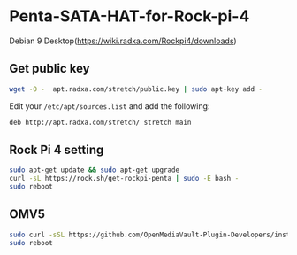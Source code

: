 # Penta-SATA-HAT-for-Rock-pi-4

Debian 9 Desktop(https://wiki.radxa.com/Rockpi4/downloads)


## Get public key
```bash
wget -O -  apt.radxa.com/stretch/public.key | sudo apt-key add - 
```
Edit your `/etc/apt/sources.list` and add the following:
```bash
deb http://apt.radxa.com/stretch/ stretch main
```

## Rock Pi 4 setting
```bash
sudo apt-get update && sudo apt-get upgrade
curl -sL https://rock.sh/get-rockpi-penta | sudo -E bash -
sudo reboot
```

## OMV5
```bash
sudo curl -sSL https://github.com/OpenMediaVault-Plugin-Developers/installScript/raw/master/install | sudo bash
sudo reboot
```

